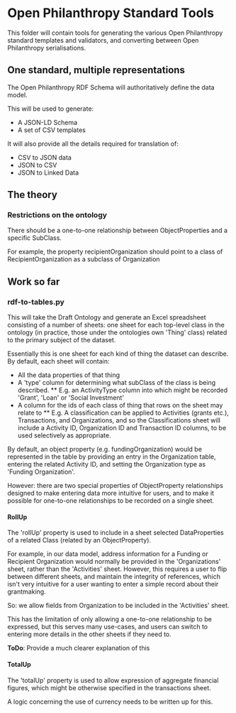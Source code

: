 # Open Philanthropy Standard Tools

This folder will contain tools for generating the various Open Philanthropy standard templates and validators, and converting between Open Philanthropy serialisations. 

## One standard, multiple representations

The Open Philanthropy RDF Schema will authoritatively define the data model.

This will be used to generate:

* A JSON-LD Schema
* A set of CSV templates

It will also provide all the details required for translation of:

* CSV to JSON data
* JSON to CSV
* JSON to Linked Data

## The theory

### Restrictions on the ontology

There should be a one-to-one relationship between ObjectProperties and a specific SubClass. 

For example, the property recipientOrganization should point to a class of RecipientOrganization as a subclass of Organization

## Work so far

### rdf-to-tables.py

This will take the Draft Ontology and generate an Excel spreadsheet consisting of a number of sheets: one sheet for each top-level class in the ontology (in practice, those under the ontologies own 'Thing' class) related to the primary subject of the dataset. 

Essentially this is one sheet for each kind of thing the dataset can describe. By default, each sheet will contain:

* All the data properties of that thing
* A 'type' column for determining what subClass of the class is being described. 
** E.g. an ActivityType column into which might be recorded 'Grant', 'Loan' or 'Social Investment'
* A column for the ids of each class of thing that rows on the sheet may relate to
** E.g. A classification can be applied to Activities (grants etc.), Transactions, and Organizations, and so the Classifications sheet will include a Activity ID, Organization ID and Transaction ID columns, to be used selectively as appropriate.

By default, an object property (e.g. fundingOrganization) would be represented in the table by providing an entry in the Organization table, entering the related Activity ID, and setting the Organization type as 'Funding Organization'. 

However: there are two special properties of ObjectProperty relationships designed to make entering data more intuitive for users, and to make it possible for one-to-one relationships to be recorded on a single sheet.

#### RollUp

The 'rollUp' property is used to include in a sheet selected DataProperties of a related Class (related by an ObjectProperty). 

For example, in our data model, address information for a Funding or Recipient Organization would normally be provided in the 'Organizations' sheet, rather than the 'Activities' sheet. However, this requires a user to flip between different sheets, and maintain the integrity of references, which isn't very intuitive for a user wanting to enter a simple record about their grantmaking. 

So: we allow fields from Organization to be included in the 'Activities' sheet.

This has the limitation of only allowing a one-to-one relationship to be expressed, but this serves many use-cases, and users can switch to entering more details in the other sheets if they need to. 

**ToDo**: Provide a much clearer explanation of this

#### TotalUp

The 'totalUp' property is used to allow expression of aggregate financial figures, which might be otherwise specified in the transactions sheet.

A logic concerning the use of currency needs to be written up for this.

